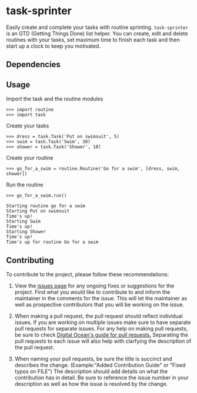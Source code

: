 # task-sprinter



Easily create and complete your tasks with routine sprinting. `task-sprinter` is an GTD (Getting Things Done) list helper. 
You can create, edit and delete routines with your tasks, set maximum time to finish each task and then start up a clock 
to keep you motivated.



## Dependencies



## Usage

Import the task and the routine modules

```
>>> import routine
>>> import task
```

Create your tasks

```
>>> dress = task.Task('Put on swimsuit', 5)
>>> swim = task.Task('Swim', 30)
>>> shower = task.Task('Shower', 10)
```

Create your routine

```
>>> go_for_a_swim = routine.Routine('Go for a swim', [dress, swim, shower])
```

Run the routine

```
>>> go_for_a_swim.run()

Starting routine go for a swim
Starting Put on swimsuit
Time's up!
Starting Swim
Time's up!
Starting Shower
Time's up!
Time's up for routine Go for a swim

```


## Contributing

To contribute to the project, please follow these recommendations:

1. View the [issues page](https://github.com/LTKills/task-sprinter/issues) for any ongoing fixes or suggestions for the project. Find what you would like to contribute to and inform the maintainer in the comments for the issue. This will let the maintainer as well as prospective contributors that you will be working on the issue.

2. When making a pull request, the pull request should reflect individual issues. If you are working on multiple issues make sure to have separate pull requests for separate issues. For any help on making pull requests, be sure to check [Digital Ocean's guide for pull requests.](https://www.digitalocean.com/community/tutorials/how-to-create-a-pull-request-on-github) Separating the pull requests to each issue will also help with clarfying the description of the pull request.

3. When naming your pull requests, be sure the title is succinct and describes the change. (Example:"Added Contribution Guide" or "Fixed typos on FILE") The description should add details on what the contribution has in detail. Be sure to reference the issue number in your description as well as how the issue is resolved by the change.